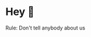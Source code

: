 # Hey 🎉
Rule: Don't tell anybody about us

<!-- <Posts/> -->
<!-- <Posts page="posts" /> -->
<Posts page="posts"/>

